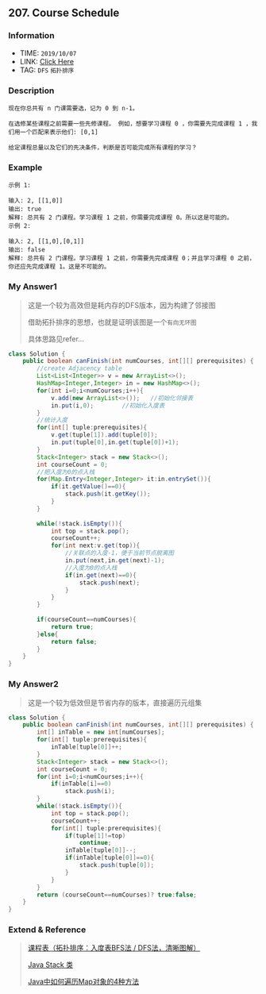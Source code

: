 ## 207. Course Schedule

### Information
* TIME: `2019/10/07`
* LINK: [Click Here](https://leetcode-cn.com/problems/course-schedule/)
* TAG: `DFS` `拓扑排序`

### Description
```text
现在你总共有 n 门课需要选，记为 0 到 n-1。

在选修某些课程之前需要一些先修课程。 例如，想要学习课程 0 ，你需要先完成课程 1 ，我们用一个匹配来表示他们: [0,1]

给定课程总量以及它们的先决条件，判断是否可能完成所有课程的学习？

```

### Example
```text
示例 1:

输入: 2, [[1,0]] 
输出: true
解释: 总共有 2 门课程。学习课程 1 之前，你需要完成课程 0。所以这是可能的。
示例 2:

输入: 2, [[1,0],[0,1]]
输出: false
解释: 总共有 2 门课程。学习课程 1 之前，你需要先完成​课程 0；并且学习课程 0 之前，你还应先完成课程 1。这是不可能的。

```

### My Answer1
> 这是一个较为高效但是耗内存的DFS版本，因为构建了邻接图
> 
> 借助拓扑排序的思想，也就是证明该图是一个`有向无环图`
>
> 具体思路见refer...
```java
class Solution {
    public boolean canFinish(int numCourses, int[][] prerequisites) {
        //create Adjacency table
        List<List<Integer>> v = new ArrayList<>();
        HashMap<Integer,Integer> in = new HashMap<>();
        for(int i=0;i<numCourses;i++){
            v.add(new ArrayList<>());   //初始化邻接表
            in.put(i,0);        //初始化入度表
        }
        //统计入度
        for(int[] tuple:prerequisites){
            v.get(tuple[1]).add(tuple[0]);
            in.put(tuple[0],in.get(tuple[0])+1);
        }
        Stack<Integer> stack = new Stack<>();
        int courseCount = 0;
        //把入度为0的点入栈
        for(Map.Entry<Integer,Integer> it:in.entrySet()){
            if(it.getValue()==0){
                stack.push(it.getKey());
            }
        }
        
        while(!stack.isEmpty()){
            int top = stack.pop();
            courseCount++;
            for(int next:v.get(top)){
                //关联点的入度-1，便于当前节点脱离图
                in.put(next,in.get(next)-1);
                //入度为0的点入栈
                if(in.get(next)==0){
                    stack.push(next);
                }
            }
        }
        
        if(courseCount==numCourses){
            return true;
        }else{
            return false;
        }
    }
}
```

### My Answer2
> 这是一个较为低效但是节省内存的版本，直接遍历元组集
```java
class Solution {
    public boolean canFinish(int numCourses, int[][] prerequisites) {
        int[] inTable = new int[numCourses];
        for(int[] tuple:prerequisites){
            inTable[tuple[0]]++;
        }
        Stack<Integer> stack = new Stack<>();
        int courseCount = 0;
        for(int i=0;i<numCourses;i++){
            if(inTable[i]==0)
                stack.push(i);
        }
        while(!stack.isEmpty()){
            int top = stack.pop();
            courseCount++;
            for(int[] tuple:prerequisites){
                if(tuple[1]!=top)
                    continue;
                inTable[tuple[0]]--;
                if(inTable[tuple[0]]==0){
                    stack.push(tuple[0]);
                }
            }
        }
        return (courseCount==numCourses)? true:false; 
    }
}
```

### Extend & Reference
> [课程表（拓扑排序：入度表BFS法 / DFS法，清晰图解）](https://leetcode-cn.com/problems/course-schedule/solution/course-schedule-tuo-bu-pai-xu-bfsdfsliang-chong-fa/)
> 
> [Java Stack 类](https://www.runoob.com/java/java-stack-class.html)
>
> [Java中如何遍历Map对象的4种方法](https://blog.csdn.net/tjcyjd/article/details/11111401)